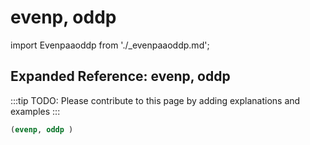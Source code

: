 # evenp, oddp

import Evenpaaoddp from './_evenpaaoddp.md';

<Evenpaaoddp />

## Expanded Reference: evenp, oddp

:::tip
TODO: Please contribute to this page by adding explanations and examples
:::

```lisp
(evenp, oddp )
```
